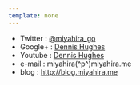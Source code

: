 ```yaml
---
template: none
---
```



<ul>
    <li>Twitter : <a href="http://twitter.com/#!/miyahira_go">@miyahira_go</a></li>
    <li>Google+ : <a href="https://plus.google.com/+MiyahiraMe/">Dennis Hughes</a></li>
    <li>Youtube : <a href="https://www.youtube.com/user/miyahirago">Dennis Hughes</a></li>
    <li>e-mail : miyahira(^p^)miyahira.me</li>
    <li>blog : <a href="http://blog.miyahira.me">http://blog.miyahira.me</a></li>
</ul>

